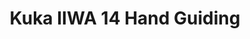 ---
title: "Kuka IIWA 14 Hand Guiding"
description: "Implemented hand guiding mechanism to enable LfD application"
tags: ["Engineering"]
image: "/images/kuka.png"
permalink: /projects/iiwa-handguiding/
---